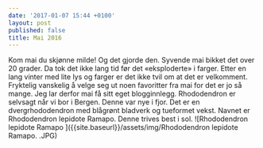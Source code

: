 ```yaml
---
date: '2017-01-07 15:44 +0100'
layout: post
published: false
title: Mai 2016
---
```

Kom mai du skjønne milde! Og det gjorde den. Syvende mai bikket det over 20 grader. Da tok det ikke lang tid før det «eksploderte» i farger. Etter en lang vinter med lite lys og farger er det ikke tvil om at det er velkomment. Fryktelig vanskelig å velge seg ut noen favoritter fra mai for det er jo så mange. Jeg lar derfor mai få sitt eget blogginnlegg.
Rhododendron er selvsagt når vi bor i Bergen. Denne var nye i fjor. Det er en dvergrhododendron med blågrønt bladverk og tueformet vekst. Navnet er Rhododendron lepidote Ramapo. Denne trives best i sol.
![Rhododendron lepidote Ramapo ]({{site.baseurl}}/assets/img/Rhododendron lepidote Ramapo. .JPG)

<!--more-->




